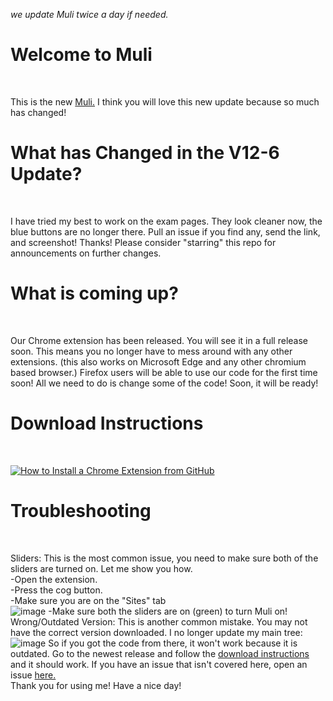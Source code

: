 *we update Muli twice a day if needed.*
# Welcome to Muli
<br>

This is the new [Muli.](https://github.com/jamesj503/Muli/releases) I think you will love this new update because so much has changed!
<br>

# What has Changed in the V12-6 Update?
<br>

I have tried my best to work on the exam pages. They look cleaner now, the blue buttons are no longer there. Pull an issue if you find any, send the link, and screenshot! Thanks! Please consider "starring" this repo for announcements on further changes.
<br>

# What is coming up?
<br>

Our Chrome extension has been released. You will see it in a full release soon. This means you no longer have to mess around with any other extensions. (this also works on Microsoft Edge and any other chromium based browser.)
Firefox users will be able to use our code for the first time soon! All we need to do is change some of the code! Soon, it will be ready!<br>
# Download Instructions
<br>

[![How to Install a Chrome Extension from GitHub](http://img.youtube.com/vi/aniDeL926mQ/0.jpg)](http://www.youtube.com/watch?v=aniDeL926mQ)
<br>

# Troubleshooting
<br>

Sliders: This is the most common issue, you need to make sure both of the sliders are turned on. Let me show you how. <br>
  -Open the extension. <br>
  -Press the cog button. <br>
  -Make sure you are on the "Sites" tab <br>
![image](https://user-images.githubusercontent.com/70408059/115569612-05673f00-a283-11eb-874d-3a49b7588eb0.png)
  -Make sure both the sliders are on (green) to turn Muli on!
  <br>
Wrong/Outdated Version: This is another common mistake. You may not have the correct version downloaded. I no longer update my main tree:
![image](https://user-images.githubusercontent.com/70408059/115571154-5a578500-a284-11eb-8d53-162b81ca0baa.png)
So if you got the code from there, it won't work because it is outdated. Go to the newest release and follow the [download instructions](https://github.com/jamesj503/Muli#download-instructions) and it should work. If you have an issue that isn't covered here, open an issue [here.](https://github.com/jamesj503/Muli/issues)<br>
Thank you for using me! Have a nice day!
